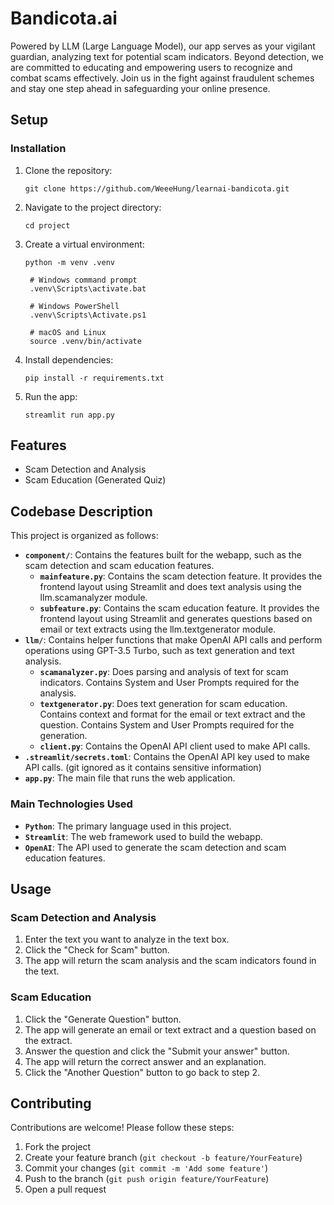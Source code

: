 # Bandicota.ai

Powered by LLM (Large Language Model), our app serves as your vigilant guardian, analyzing text for potential scam indicators. 
Beyond detection, we are committed to educating and empowering users to recognize and combat scams effectively. 
Join us in the fight against fraudulent schemes and stay one step ahead in safeguarding your online presence.


## Setup

### Installation
1. Clone the repository:
   ```
   git clone https://github.com/WeeeHung/learnai-bandicota.git
   ```
2. Navigate to the project directory:
   ```
   cd project
   ```
3. Create a virtual environment:
   ```
   python -m venv .venv

    # Windows command prompt
    .venv\Scripts\activate.bat

    # Windows PowerShell
    .venv\Scripts\Activate.ps1

    # macOS and Linux
    source .venv/bin/activate
   ```
4. Install dependencies:
    ```
    pip install -r requirements.txt
    ```
5. Run the app:
    ```
    streamlit run app.py
    ```

## Features

- Scam Detection and Analysis
- Scam Education (Generated Quiz)

## Codebase Description

This project is organized as follows:

- **`component/`**: Contains the features built for the webapp, such as the scam detection and scam education features.
    - **`mainfeature.py`**: Contains the scam detection feature. It provides the frontend layout using Streamlit and does text analysis using the llm.scamanalyzer module.
    - **`subfeature.py`**: Contains the scam education feature. It provides the frontend layout using Streamlit and generates questions based on email or text extracts using the llm.textgenerator module.
- **`llm/`**: Contains helper functions that make OpenAI API calls and perform operations using GPT-3.5 Turbo, such as text generation and text analysis.
    - **`scamanalyzer.py`**: Does parsing and analysis of text for scam indicators. Contains System and User Prompts required for the analysis.
    - **`textgenerator.py`**: Does text generation for scam education. Contains context and format for the email or text extract and the question. Contains System and User Prompts required for the generation.
    - **`client.py`**: Contains the OpenAI API client used to make API calls.
- **`.streamlit/secrets.toml`**: Contains the OpenAI API key used to make API calls. (git ignored as it contains sensitive information) 
- **`app.py`**: The main file that runs the web application.


### Main Technologies Used

- **`Python`**: The primary language used in this project.
- **`Streamlit`**: The web framework used to build the webapp.
- **`OpenAI`**: The API used to generate the scam detection and scam education features.

## Usage

### Scam Detection and Analysis

1. Enter the text you want to analyze in the text box.
2. Click the "Check for Scam" button.
3. The app will return the scam analysis and the scam indicators found in the text.

### Scam Education

1. Click the "Generate Question" button.
2. The app will generate an email or text extract and a question based on the extract.
3. Answer the question and click the "Submit your answer" button.
4. The app will return the correct answer and an explanation.
5. Click the "Another Question" button to go back to step 2.

## Contributing

Contributions are welcome! Please follow these steps:

1. Fork the project
2. Create your feature branch (`git checkout -b feature/YourFeature`)
3. Commit your changes (`git commit -m 'Add some feature'`)
4. Push to the branch (`git push origin feature/YourFeature`)
5. Open a pull request